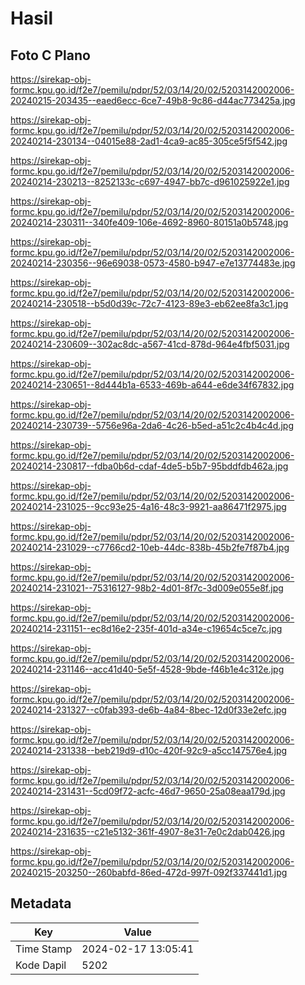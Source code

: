 # Hasil

## Foto C Plano

https://sirekap-obj-formc.kpu.go.id/f2e7/pemilu/pdpr/52/03/14/20/02/5203142002006-20240215-203435--eaed6ecc-6ce7-49b8-9c86-d44ac773425a.jpg

https://sirekap-obj-formc.kpu.go.id/f2e7/pemilu/pdpr/52/03/14/20/02/5203142002006-20240214-230134--04015e88-2ad1-4ca9-ac85-305ce5f5f542.jpg

https://sirekap-obj-formc.kpu.go.id/f2e7/pemilu/pdpr/52/03/14/20/02/5203142002006-20240214-230213--8252133c-c697-4947-bb7c-d961025922e1.jpg

https://sirekap-obj-formc.kpu.go.id/f2e7/pemilu/pdpr/52/03/14/20/02/5203142002006-20240214-230311--340fe409-106e-4692-8960-80151a0b5748.jpg

https://sirekap-obj-formc.kpu.go.id/f2e7/pemilu/pdpr/52/03/14/20/02/5203142002006-20240214-230356--96e69038-0573-4580-b947-e7e13774483e.jpg

https://sirekap-obj-formc.kpu.go.id/f2e7/pemilu/pdpr/52/03/14/20/02/5203142002006-20240214-230518--b5d0d39c-72c7-4123-89e3-eb62ee8fa3c1.jpg

https://sirekap-obj-formc.kpu.go.id/f2e7/pemilu/pdpr/52/03/14/20/02/5203142002006-20240214-230609--302ac8dc-a567-41cd-878d-964e4fbf5031.jpg

https://sirekap-obj-formc.kpu.go.id/f2e7/pemilu/pdpr/52/03/14/20/02/5203142002006-20240214-230651--8d444b1a-6533-469b-a644-e6de34f67832.jpg

https://sirekap-obj-formc.kpu.go.id/f2e7/pemilu/pdpr/52/03/14/20/02/5203142002006-20240214-230739--5756e96a-2da6-4c26-b5ed-a51c2c4b4c4d.jpg

https://sirekap-obj-formc.kpu.go.id/f2e7/pemilu/pdpr/52/03/14/20/02/5203142002006-20240214-230817--fdba0b6d-cdaf-4de5-b5b7-95bddfdb462a.jpg

https://sirekap-obj-formc.kpu.go.id/f2e7/pemilu/pdpr/52/03/14/20/02/5203142002006-20240214-231025--9cc93e25-4a16-48c3-9921-aa86471f2975.jpg

https://sirekap-obj-formc.kpu.go.id/f2e7/pemilu/pdpr/52/03/14/20/02/5203142002006-20240214-231029--c7766cd2-10eb-44dc-838b-45b2fe7f87b4.jpg

https://sirekap-obj-formc.kpu.go.id/f2e7/pemilu/pdpr/52/03/14/20/02/5203142002006-20240214-231021--75316127-98b2-4d01-8f7c-3d009e055e8f.jpg

https://sirekap-obj-formc.kpu.go.id/f2e7/pemilu/pdpr/52/03/14/20/02/5203142002006-20240214-231151--ec8d16e2-235f-401d-a34e-c19654c5ce7c.jpg

https://sirekap-obj-formc.kpu.go.id/f2e7/pemilu/pdpr/52/03/14/20/02/5203142002006-20240214-231146--acc41d40-5e5f-4528-9bde-f46b1e4c312e.jpg

https://sirekap-obj-formc.kpu.go.id/f2e7/pemilu/pdpr/52/03/14/20/02/5203142002006-20240214-231327--c0fab393-de6b-4a84-8bec-12d0f33e2efc.jpg

https://sirekap-obj-formc.kpu.go.id/f2e7/pemilu/pdpr/52/03/14/20/02/5203142002006-20240214-231338--beb219d9-d10c-420f-92c9-a5cc147576e4.jpg

https://sirekap-obj-formc.kpu.go.id/f2e7/pemilu/pdpr/52/03/14/20/02/5203142002006-20240214-231431--5cd09f72-acfc-46d7-9650-25a08eaa179d.jpg

https://sirekap-obj-formc.kpu.go.id/f2e7/pemilu/pdpr/52/03/14/20/02/5203142002006-20240214-231635--c21e5132-361f-4907-8e31-7e0c2dab0426.jpg

https://sirekap-obj-formc.kpu.go.id/f2e7/pemilu/pdpr/52/03/14/20/02/5203142002006-20240215-203250--260babfd-86ed-472d-997f-092f337441d1.jpg


## Metadata

| Key        | Value               |
| ---------- | ------------------- |
| Time Stamp | 2024-02-17 13:05:41 |
| Kode Dapil | 5202                |



